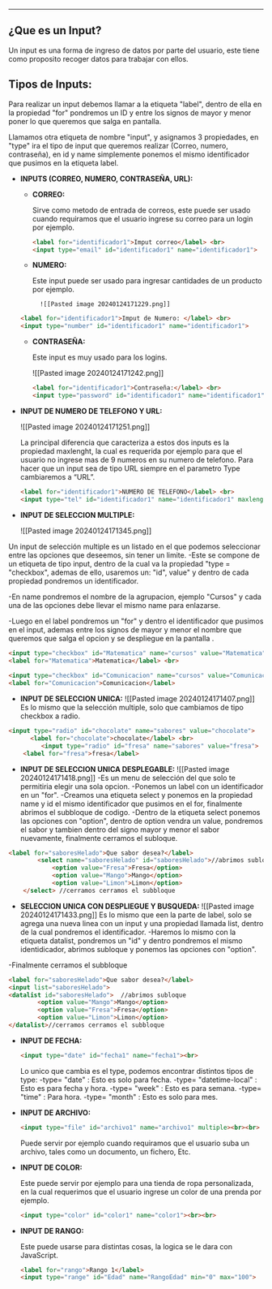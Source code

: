 
---
## **¿Que es un Input?**

Un input es una forma de ingreso de datos por parte del usuario, este tiene como proposito recoger datos para trabajar con ellos.

## **Tipos de Inputs:**

Para realizar un input debemos llamar a la etiqueta "label", dentro de ella en la propiedad "for" pondremos un ID y entre los signos de mayor y menor poner lo que queremos que salga en pantalla.

Llamamos otra etiqueta de nombre "input", y asignamos 3 propiedades, en "type" ira el tipo de input que queremos realizar (Correo, numero, contraseña), en id y name simplemente ponemos el mismo identificador que pusimos en la etiqueta label.

- **INPUTS (CORREO, NUMERO, CONTRASEÑA, URL):**
    
    - **CORREO:**
        
        Sirve como metodo de entrada de correos, este puede ser usado cuando requiramos que el usuario ingrese su correo para un login por ejemplo.
        
        ```html
        <label for="identificador1">Imput correo</label> <br>
        <input type="email" id="identificador1" name="identificador1">
        ```
        
    - **NUMERO:**
        
        Este input puede ser usado para ingresar cantidades de un producto por ejemplo.
        
	        ![[Pasted image 20240124171229.png]]
        
    
    ```html
    <label for="identificador1">Imput de Numero: </label> <br>
    <input type="number" id="identificador1" name="identificador1">
    ```
    
    - **CONTRASEÑA:**
        
        Este input es muy usado para los logins.
        
        ![[Pasted image 20240124171242.png]]
        
        ```html
        <label for="identificador1">Contraseña:</label> <br>
        <input type="password" id="identificador1" name="identificador1">
        ```
        
- **INPUT DE NUMERO DE TELEFONO Y URL:**
    
	![[Pasted image 20240124171251.png]]
    
    La principal diferencia que caracteriza a estos dos inputs es la propiedad maxlenght, la cual es requerida por ejemplo para que el usuario no ingrese mas de 9 numeros en su numero de telefono. Para hacer que un input sea de tipo URL siempre en el parametro Type cambiaremos a “URL”.
    
    ```html
    <label for="identificador1">NUMERO DE TELEFONO</label> <br>
    <input type="tel" id="identificador1" name="identificador1" maxlength="9">
    ```
    
- **INPUT DE SELECCION MULTIPLE:**
    
	 ![[Pasted image 20240124171345.png]]
	 
Un input de selección multiple es un listado en el que podemos seleccionar entre las opciones que deseemos, sin tener un limite. -Este se compone de un etiqueta de tipo input, dentro de la cual va la propiedad "type = "checkbox", ademas de ello, usaremos un: "id", value" y dentro de cada propiedad pondremos un identificador.

-En name pondremos el nombre de la agrupacion, ejemplo "Cursos" y cada una de las opciones debe llevar el mismo name para enlazarse.

-Luego en el label pondremos un "for" y dentro el identificador que pusimos en el input, ademas entre los signos de mayor y menor el nombre que queremos que salga el opcion y se despliegue en la pantalla .

```html
<input type="checkbox" id="Matematica" name="cursos" value="Matematica">
<label for="Matematica">Matematica</label> <br>
	
<input type="checkbox" id="Comunicacion" name="cursos" value="Comunicacion">
<label for="Comunicacion">Comunicacion</label>
```

- **INPUT DE SELECCION UNICA:**
		![[Pasted image 20240124171407.png]]
Es lo mismo que la selección multiple, solo que cambiamos de tipo checkbox a radio.

```html
<input type="radio" id="chocolate" name="sabores" value="chocolate">
	  <label for="chocolate">chocolate</label> <br>
		 <input type="radio" id="fresa" name="sabores" value="fresa">
    <label for="fresa">fresa</label>
```

- **INPUT DE SELECCION UNICA DESPLEGABLE:**
		![[Pasted image 20240124171418.png]]
-Es un menu de selección del que solo te permitiria elegir una sola opcion. -Ponemos un label con un identificador en un "for". -Creamos una etiqueta select y ponemos en la propiedad name y id el mismo identificador que pusimos en el for, finalmente abrimos el subbloque de codigo. -Dentro de la etiqueta select ponemos las opciones con "option", dentro de option vendra un value, pondremos el sabor y tambien dentro del signo mayor y menor el sabor nuevamente, finalmente cerramos el subloque.

```html
<label for="saboresHelado">Que sabor desea?</label>
	    <select name="saboresHelado" id="saboresHelado">//abrimos subloque
	        <option value="Fresa">Fresa</option>
	        <option value="Mango">Mango</option>
	        <option value="Limon">Limon</option>
    </select> //cerramos cerramos el subbloque
```

- **SELECCION UNICA CON DESPLIEGUE Y BUSQUEDA:**
		![[Pasted image 20240124171433.png]]
Es lo mismo que een la parte de label, solo se agrega una nueva linea con un input y una propiedad llamada list, dentro de la cual pondremos el identificador. -Haremos lo mismo con la etiqueta datalist, pondremos un "id" y dentro pondremos el mismo identidicador, abrimos subloque y ponemos las opciones con "option".

-Finalmente cerramos el subbloque

```html
<label for="saboresHelado">Que sabor desea?</label>
<input list="saboresHelado">
<datalist id="saboresHelado">  //abrimos subloque
		<option value="Mango">Mango</option>
		<option value="Fresa">Fresa</option>
		<option value="Limon">Limon</option>
</datalist>//cerramos cerramos el subbloque
```

- **INPUT DE FECHA:**
    
    ```html
    <input type="date" id="fecha1" name="fecha1"><br>
    ```
    
    Lo unico que cambia es el type, podemos encontrar distintos tipos de type: -type= "date" : Esto es solo para fecha. -type= "datetime-local" : Esto es para fecha y hora. -type= "week" : Esto es para semana. -type= "time" : Para hora. -type= "month" : Esto es solo para mes.
    
- **INPUT DE ARCHIVO:**
    
    ```html
    <input type="file" id="archivo1" name="archivo1" multiple><br><br>
    ```
    
    Puede servir por ejemplo cuando requiramos que el usuario suba un archivo, tales como un documento, un fichero, Etc.
    
- **INPUT DE COLOR:**
    
    Este puede servir por ejemplo para una tienda de ropa personalizada, en la cual requerimos que el usuario ingrese un color de una prenda por ejemplo.
    
    ```html
    <input type="color" id="color1" name="color1"><br><br>
    ```
    
- **INPUT DE RANGO:**
    
    Este puede usarse para distintas cosas, la logica se le dara con JavaScript.
    
    ```html
    <label for="rango">Rango 1</label>
    <input type="range" id="Edad" name="RangoEdad" min="0" max="100">
    ```